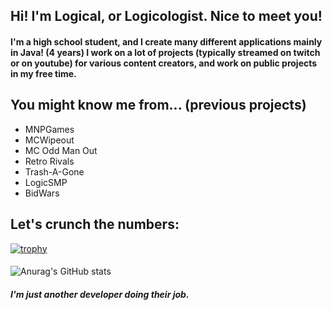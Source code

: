 ## Hi! I'm Logical, or Logicologist. Nice to meet you!

#### I'm a high school student, and I create many different applications mainly in Java! (4 years) I work on a lot of projects (typically streamed on twitch or on youtube) for various content creators, and work on public projects in my free time.
####
## You might know me from... (previous projects)
- MNPGames
- MCWipeout
- MC Odd Man Out
- Retro Rivals
- Trash-A-Gone
- LogicSMP
- BidWars
####
## Let's crunch the numbers:
[![trophy](https://github-profile-trophy.vercel.app/?username=logicologistdev&theme=onedark)](https://github.com/ryo-ma/github-profile-trophy)
####
![Anurag's GitHub stats](https://github-readme-stats.vercel.app/api?username=logicologistdev&show_icons=true&theme=midnight-purple)

##### I'm just another developer doing their job.
